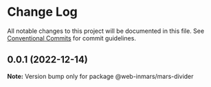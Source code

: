 # Change Log

All notable changes to this project will be documented in this file.
See [Conventional Commits](https://conventionalcommits.org) for commit guidelines.

## 0.0.1 (2022-12-14)

**Note:** Version bump only for package @web-inmars/mars-divider
